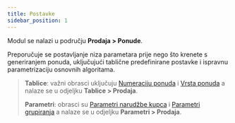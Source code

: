 ```yaml
---
title: Postavke
sidebar_position: 1
---
```


Modul se nalazi u području **Prodaja > Ponude**.

Preporučuje se postavljanje niza parametara prije nego što krenete s generiranjem ponuda, uključujući tablične predefinirane postavke i ispravnu parametrizaciju osnovnih algoritama.

> **Tablice**: važni obrasci uključuju [Numeraciju ponuda](/docs/configurations/tables/fluentis-numerations) i [Vrsta ponuda](/docs/configurations/tables/sales/delivery-notes-type) a nalaze se u odjeljku **Tablice > Prodaja**.
> 
> **Parametri**: obrasci su [Parametri narudžbe kupca](/docs/configurations/parameters/sales/sales-orders-parameters) i [Parametri grupiranja](/docs/configurations/parameters/sales/orders-grouping) a nalaze se u odjeljku **Parametri > Prodaja**.

